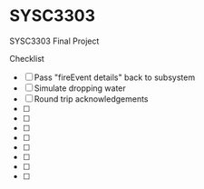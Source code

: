 # SYSC3303
SYSC3303 Final Project


Checklist

- [ ] Pass "fireEvent details" back to subsystem
- [ ] Simulate dropping water
- [ ] Round trip acknowledgements 
- [ ] 
- [ ] 
- [ ] 
- [ ] 
- [ ] 
- [ ] 
- [ ] 
- [ ] 